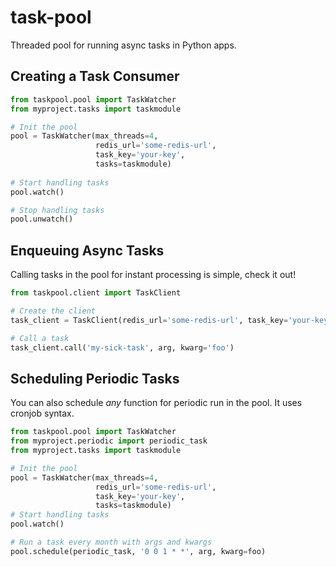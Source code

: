 # task-pool

Threaded pool for running async tasks in Python apps. 

## Creating a Task Consumer

```python
from taskpool.pool import TaskWatcher
from myproject.tasks import taskmodule

# Init the pool
pool = TaskWatcher(max_threads=4,
                   redis_url='some-redis-url',
                   task_key='your-key',
                   tasks=taskmodule)
                   
# Start handling tasks
pool.watch()

# Stop handling tasks
pool.unwatch()
```

## Enqueuing Async Tasks

Calling tasks in the pool for instant processing is simple, check it out!

```python
from taskpool.client import TaskClient

# Create the client
task_client = TaskClient(redis_url='some-redis-url', task_key='your-key')

# Call a task
task_client.call('my-sick-task', arg, kwarg='foo')
```

## Scheduling Periodic Tasks

You can also schedule _any_ function for periodic run in the pool.  It uses cronjob syntax.

```python
from taskpool.pool import TaskWatcher
from myproject.periodic import periodic_task
from myproject.tasks import taskmodule

# Init the pool
pool = TaskWatcher(max_threads=4,
                   redis_url='some-redis-url',
                   task_key='your-key',
                   tasks=taskmodule)
# Start handling tasks
pool.watch()

# Run a task every month with args and kwargs
pool.schedule(periodic_task, '0 0 1 * *', arg, kwarg=foo)
```
